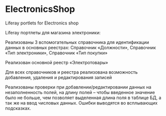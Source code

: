 # ElectronicsShop
Liferay portlets for Electronics shop

Liferay портлеты для магазина электроники:

Реализованы 3 вспомогательных справочника для идентификации данных в основных реестрах: Справочник «Должности», Справочник «Тип электроники», Справочник «Тип покупки»

Реализован основной реестр «Электротовары»

Для всех справочников и реестра реализована возможность добавления, удаления и редактирования записей 

Реализованы проверки при добавлении/редактировании данных на незаполненность полей, на длину полей – чтобы введенное значение было не больше, чем позволяет выделенная длина поля в таблице БД, а так же на ввод числовых данных. Ошибки выводятся во всплывающих подсказках.




